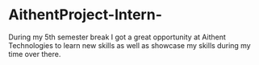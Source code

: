 # AithentProject-Intern-
During my 5th semester break I got a great opportunity at Aithent Technologies to learn new skills as well as showcase my skills during my time over there.
